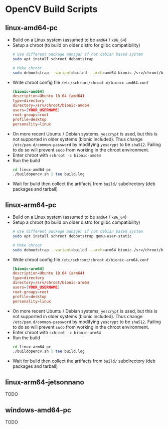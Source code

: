 # OpenCV Build Scripts

## linux-amd64-pc

- Build on a Linux system (assumed to be `amd64` / `x86_64`)
- Setup a chroot (to build on older distro for glibc compatibility)
    ```sh
    # Use different package manager if not debian based system
    sudo apt install schroot debootstrap

    # Make chroot
    sudo debootstrap --variant=buildd --arch=amd64 bionic /srv/chroot/bionic-amd64 http://archive.ubuntu.com/ubuntu/
    ```
- Write chroot config file `/etc/schroot/chroot.d/bionic-amd64.conf`
    ```conf
    [bionic-amd64]
    description=Ubuntu 18.04 (amd64)
    type=directory
    directory=/srv/chroot/bionic-amd64
    users=[YOUR_USERNAME]
    root-groups=root
    profile=desktop
    personality=linux
    ```
- On more recent Ubuntu / Debian systems, `yescrypt` is used, but this is not supported in older systems (bionic included). Thus change `/etc/pam.d/common-password` by modifying `yescrypt` to be `sha512`. Failing to do so will prevent `sudo` from working in the chroot environment.
- Enter chroot with `schroot -c bionic-amd64`
- Run the build
    ```sh
    cd linux-amd64-pc
    ./buildopencv.sh | tee build.log
    ```
- Wait for build then collect the artifacts from `build/` subdirectory (deb packages and tarball)



## linux-arm64-pc

- Build on a Linux system (assumed to be `amd64` / `x86_64`)
- Setup a chroot (to build on older distro for glibc compatibility)
    ```sh
    # Use different package manager if not debian based system
    sudo apt install schroot debootstrap qemu-user-static

    # Make chroot
    sudo debootstrap --variant=buildd --arch=arm64 bionic /srv/chroot/bionic-arm64 http://archive.ubuntu.com/ubuntu/
    ```
- Write chroot config file `/etc/schroot/chroot.d/bionic-arm64.conf`
    ```conf
    [bionic-arm64]
    description=Ubuntu 18.04 (arm64)
    type=directory
    directory=/srv/chroot/bionic-arm64
    users=[YOUR_USERNAME]
    root-groups=root
    profile=desktop
    personality=linux
    ```
- On more recent Ubuntu / Debian systems, `yescrypt` is used, but this is not supported in older systems (bionic included). Thus change `/etc/pam.d/common-password` by modifying `yescrypt` to be `sha512`. Failing to do so will prevent `sudo` from working in the chroot environment.
- Enter chroot with `schroot -c bionic-arm64`
- Run the build
    ```sh
    cd linux-arm64-pc
    ./buildopencv.sh | tee build.log
    ```
- Wait for build then collect the artifacts from `build/` subdirectory (deb packages and tarball)



## linux-arm64-jetsonnano

TODO


## windows-amd64-pc

TODO